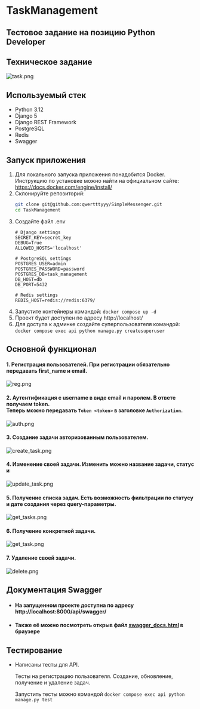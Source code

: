 # TaskManagement
## Тестовое задание на позицию Python Developer 

## Техническое задание
![task.png](images/task.png)


## Используемый стек
- Python 3.12
- Django 5
- Django REST Framework
- PostgreSQL
- Redis
- Swagger

## Запуск приложения
1. Для локального запуска приложения понадобится Docker.<br> Инструкцию по установке можно найти на официальном сайте:
https://docs.docker.com/engine/install/
2. Склонируйте репозиторий:
    ```bash
    git clone git@github.com:qwertttyyy/SimpleMessenger.git
    cd TaskManagement
    ```
3. Создайте файл .env 
   ```dotenv
   # Django settings
   SECRET_KEY=secret_key
   DEBUG=True
   ALLOWED_HOSTS='localhost'
   
   # PostgreSQL settings
   POSTGRES_USER=admin
   POSTGRES_PASSWORD=password
   POSTGRES_DB=task_management
   DB_HOST=db
   DB_PORT=5432
   
   # Redis settings
   REDIS_HOST=redis://redis:6379/
   ```
4. Запустите контейнеры командой: `docker compose up -d`
5. Проект будет доступен по адресу http://localhost/
6. Для доступа к админке создайте суперпользователя командой: `docker compose exec api python manage.py createsuperuser`

## Основной функционал
#### 1. Регистрация пользователей. При регистрации обязательно передавать first_name и email.
![reg.png](images/reg.png)

#### 2. Аутентификация с username в виде email и паролем. В ответе получаем token. <br> Теперь можно передавать `Token <token>` в заголовке `Authorization`. 
![auth.png](images/auth.png)

#### 3. Создание задачи авторизованным пользователем.
![create_task.png](images/create_task.png)

#### 4. Изменение своей задачи. Изменить можно название задачи, статус и  
![update_task.png](images/update_task.png)

#### 5. Получение списка задач. Есть возможность фильтрации по статусу и дате создания через query-параметры.
![get_tasks.png](images/get_tasks.png)

#### 6. Получение конкретной задачи.
![get_task.png](images/get_task.png)

#### 7. Удаление своей задачи.
![delete.png](images/delete.png)


## Документация Swagger
   - #### На запущенном проекте доступна по адресу http://localhost:8000/api/swagger/
   - #### Также её можно посмотреть открыв файл [swagger_docs.html](swagger_docs.html) в браузере

## Тестирование
   - Написаны тесты для API.
   
      Тесты на регистрацию пользователя. Создание, обновление, получение и удаление задач. 
      
      Запустить тесты можно командой `docker compose exec api python manage.py test`